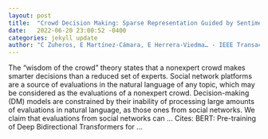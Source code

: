 ```yaml
---
layout: post
title:  "Crowd Decision Making: Sparse Representation Guided by Sentiment Analysis for Leveraging the Wisdom of the Crowd"
date:   2022-06-20 23:00:52 -0400
categories: jekyll update
author: "C Zuheros, E Martínez-Cámara, E Herrera-Viedma… - IEEE Transactions on …, 2022"
---
```

The “wisdom of the crowd” theory states that a nonexpert crowd makes smarter decisions than a reduced set of experts. Social network platforms are a source of evaluations in the natural language of any topic, which may be considered as the evaluations of a nonexpert crowd. Decision-making (DM) models are constrained by their inability of processing large amounts of evaluations in natural language, as those ones from social networks. We claim that evaluations from social networks can …
Cites: ‪BERT: Pre-training of Deep Bidirectional Transformers for …‬  